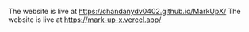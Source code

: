 The website is live at https://chandanydv0402.github.io/MarkUpX/
The website is live at https://mark-up-x.vercel.app/
